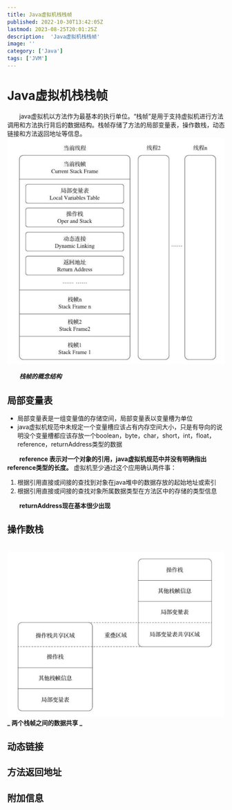 ```yaml
---
title: Java虚拟机栈栈帧
published: 2022-10-30T13:42:05Z
lastmod: 2023-08-25T20:01:25Z
description:  'Java虚拟机栈栈帧'
image: ''
category: ['Java']
tags: ['JVM']
---
```


# Java虚拟机栈栈帧

　　java虚拟机以方法作为最基本的执行单位。“栈帧”是用于支持虚拟机进行方法调用和方法执行背后的数据结构。栈帧存储了方法的局部变量表，操作数栈，动态链接和方法返回地址等信息。  
​![image.png](assets/net-img-1631431982904-ce964c3b-4c64-4915-84a9-a3799dd2cf92-20230330213415-i9cgn1s.png)

　　***栈帧的概念结构***

## 局部变量表

- 局部变量表是一组变量值的存储空间，局部变量表以变量槽为单位
- java虚拟机规范中未规定一个变量槽应该占有内存空间大小，只是有导向的说明没个变量槽都应该存放一个boolean，byte，char，short，int，float，reference，returnAddress类型的数据

　　**reference 表示对一个对象的引用，java虚拟机规范中并没有明确指出reference类型的长度。** 
虚拟机至少通过这个应用确认两件事：

1. 根据引用直接或间接的查找到对象在java堆中的数据存放的起始地址或索引
2. 根据引用直接或间接的查找对象所属数据类型在方法区中的存储的类型信息

　　**returnAddress现在基本很少出现**

## 操作数栈

　　![image.png](assets/net-img-1631436389678-e6910ed9-8e3c-4d73-93bf-362566a4ebb0-20230330213421-crfgpeh.png)
 **_ 两个栈帧之间的数据共享  _**

## 动态链接

## 方法返回地址

## 附加信息
